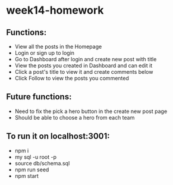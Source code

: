 # week14-homework

## Functions:
* View all the posts in the Homepage
* Login or sign up to login
* Go to Dashboard after login and create new post with title
* View the posts you created in Dashboard and can edit it 
* Click a post's title to view it and create comments below
* Click Follow to view the posts you commented

## Future functions:
* Need to fix the pick a hero button in the create new post page<br>
* Should be able to choose a hero from each team<br>

## To run it on localhost:3001:
* npm i
* my sql -u root -p
* source db/schema.sql
* npm run seed
* npm start

